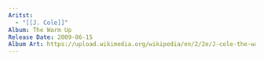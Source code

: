 ```yaml
---
Aritst:
  - "[[J. Cole]]"
Album: The Warm Up
Release Date: 2009-06-15
Album Art: https://upload.wikimedia.org/wikipedia/en/2/2e/J-cole-the-warm-up.jpg
---
```


